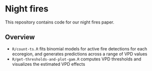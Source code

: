 
# Night fires

<!-- badges: start -->
<!-- badges: end -->

This repository contains code for our night fires paper. 

## Overview

- `R/count-ts.R` fits binomial models for active fire detections for each ecoregion, and generates predictions across a range of VPD values
- `R/get-thresholds-and-plot-gam.R` computes VPD thresholds and visualizes the estimated VPD effects


